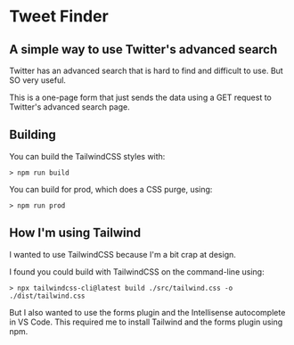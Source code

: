 # Tweet Finder

## A simple way to use Twitter's advanced search

Twitter has an advanced search that is hard to find and difficult to use. But
SO very useful.

This is a one-page form that just sends the data using a GET request to Twitter's
advanced search page.

## Building

You can build the TailwindCSS styles with:

```
> npm run build
```

You can build for prod, which does a CSS purge, using:

```
> npm run prod
```

## How I'm using Tailwind

I wanted to use TailwindCSS because I'm a bit crap at design.

I found you could build with TailwindCSS on the command-line using:

```
> npx tailwindcss-cli@latest build ./src/tailwind.css -o ./dist/tailwind.css
```

But I also wanted to use the forms plugin and the Intellisense autocomplete in
VS Code. This required me to install Tailwind and the forms plugin using npm.
